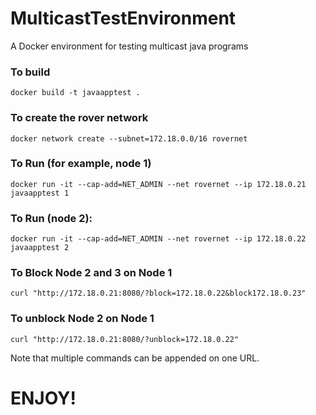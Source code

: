 # MulticastTestEnvironment
A Docker environment for testing multicast java programs

### To build
`docker build -t javaapptest . `

### To create the rover network
`docker network create --subnet=172.18.0.0/16 rovernet `


### To Run (for example, node 1)
`docker run -it --cap-add=NET_ADMIN --net rovernet --ip 172.18.0.21 javaapptest 1 `

### To Run (node 2):
`docker run -it --cap-add=NET_ADMIN --net rovernet --ip 172.18.0.22 javaapptest 2 `

### To Block Node 2 and 3 on Node 1
`curl "http://172.18.0.21:8080/?block=172.18.0.22&block172.18.0.23" `

### To unblock Node 2 on Node 1
`curl "http://172.18.0.21:8080/?unblock=172.18.0.22" `

Note that multiple commands can be appended on one URL.

# ENJOY!
